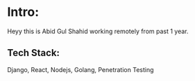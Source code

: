 # Intro:
Heyy this is Abid Gul Shahid working remotely from past 1 year.

## Tech Stack:
Django, React, Nodejs, Golang, Penetration Testing

